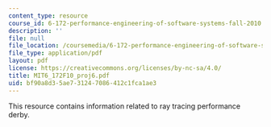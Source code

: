 ```yaml
---
content_type: resource
course_id: 6-172-performance-engineering-of-software-systems-fall-2010
description: ''
file: null
file_location: /coursemedia/6-172-performance-engineering-of-software-systems-fall-2010/bf90a8d35ae731247086412c1fca1ae3_MIT6_172F10_proj6.pdf
file_type: application/pdf
layout: pdf
license: https://creativecommons.org/licenses/by-nc-sa/4.0/
title: MIT6_172F10_proj6.pdf
uid: bf90a8d3-5ae7-3124-7086-412c1fca1ae3
---
```

This resource contains information related to ray tracing performance derby.